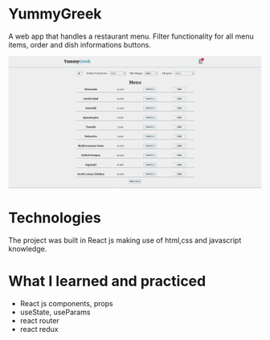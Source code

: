 # YummyGreek
A web app that handles a restaurant menu. Filter functionality for all menu items, order and dish informations buttons.

![Alt text](YummyGreek.png)

# Technologies
The project was built in React js making use of html,css and javascript knowledge.

# What I learned and practiced
- React js components, props
- useState, useParams
- react router
- react redux

